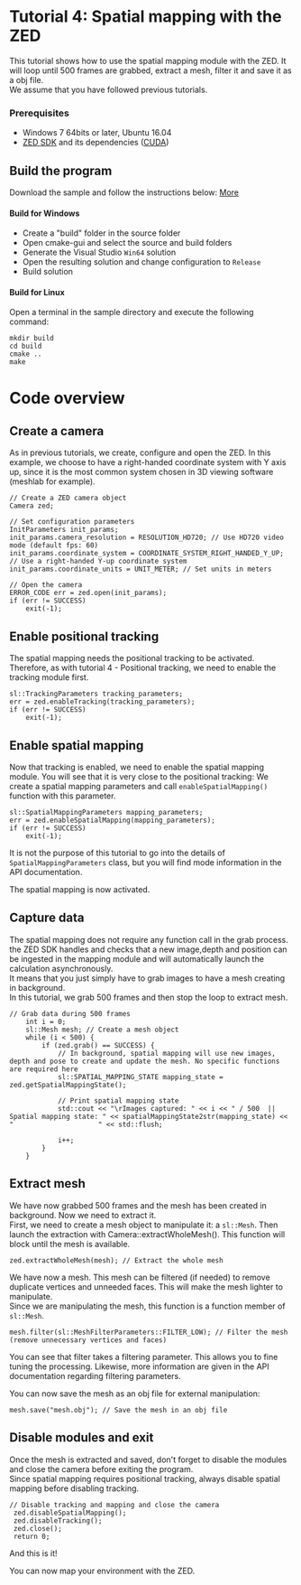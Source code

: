 # Tutorial 4: Spatial mapping with the ZED

This tutorial shows how to use the spatial mapping module with the ZED. It will loop until 500 frames are grabbed, extract a mesh, filter it and save it as a obj file.<br/>
We assume that you have followed previous tutorials.

### Prerequisites

- Windows 7 64bits or later, Ubuntu 16.04
- [ZED SDK](https://www.stereolabs.com/developers/) and its dependencies ([CUDA](https://developer.nvidia.com/cuda-downloads))

## Build the program

Download the sample and follow the instructions below: [More](https://www.stereolabs.com/docs/getting-started/application-development/)

#### Build for Windows

- Create a "build" folder in the source folder
- Open cmake-gui and select the source and build folders
- Generate the Visual Studio `Win64` solution
- Open the resulting solution and change configuration to `Release`
- Build solution

#### Build for Linux

Open a terminal in the sample directory and execute the following command:

    mkdir build
    cd build
    cmake ..
    make
	
# Code overview
## Create a camera

As in previous tutorials, we create, configure and open the ZED. In this example, we choose to have a right-handed coordinate system  with Y axis up, since it is the most common system chosen in 3D viewing software (meshlab for example).

```
// Create a ZED camera object
Camera zed;

// Set configuration parameters
InitParameters init_params;
init_params.camera_resolution = RESOLUTION_HD720; // Use HD720 video mode (default fps: 60)
init_params.coordinate_system = COORDINATE_SYSTEM_RIGHT_HANDED_Y_UP; // Use a right-handed Y-up coordinate system
init_params.coordinate_units = UNIT_METER; // Set units in meters

// Open the camera
ERROR_CODE err = zed.open(init_params);
if (err != SUCCESS)
    exit(-1);
```

## Enable positional tracking

The spatial mapping needs the positional tracking to be activated. Therefore, as with tutorial 4 - Positional tracking, we need to enable the tracking module first.


```
sl::TrackingParameters tracking_parameters;
err = zed.enableTracking(tracking_parameters);
if (err != SUCCESS)
    exit(-1);
```

## Enable spatial mapping

Now that tracking is enabled, we need to enable the spatial mapping module. You will see that it is very close to the positional tracking: We create a spatial mapping parameters and call `enableSpatialMapping()` function with this parameter.

```
sl::SpatialMappingParameters mapping_parameters;
err = zed.enableSpatialMapping(mapping_parameters);
if (err != SUCCESS)
    exit(-1);
```

It is not the purpose of this tutorial to go into the details of `SpatialMappingParameters` class, but you will find mode information in the API documentation.

The spatial mapping is now activated.

## Capture data

The spatial mapping does not require any function call in the grab process. the ZED SDK handles and checks that a new image,depth and position can be ingested in the mapping module and will automatically launch the calculation asynchronously.<br/>
It means that you just simply have to grab images to have a mesh creating in background.<br/>
In this tutorial, we grab 500 frames and then stop the loop to extract mesh.

```
// Grab data during 500 frames
	int i = 0;
	sl::Mesh mesh; // Create a mesh object
	while (i < 500) {
		if (zed.grab() == SUCCESS) {
			// In background, spatial mapping will use new images, depth and pose to create and update the mesh. No specific functions are required here
			sl::SPATIAL_MAPPING_STATE mapping_state = zed.getSpatialMappingState();

			// Print spatial mapping state
			std::cout << "\rImages captured: " << i << " / 500  ||  Spatial mapping state: " << spatialMappingState2str(mapping_state) << "                     " << std::flush;

			i++;
		}
	}
```

## Extract mesh

We have now grabbed 500 frames and the mesh has been created in background. Now we need to extract it.<br/>
First, we need to create a mesh object to manipulate it: a `sl::Mesh`. Then launch the extraction with Camera::extractWholeMesh(). This function will block until the mesh is available.

```
zed.extractWholeMesh(mesh); // Extract the whole mesh
```

We have now a mesh. This mesh can be filtered (if needed) to remove duplicate vertices and unneeded faces. This will make the mesh lighter to manipulate.<br/>
Since we are manipulating the mesh, this function is a function member of `sl::Mesh`.<br/>

```
mesh.filter(sl::MeshFilterParameters::FILTER_LOW); // Filter the mesh (remove unnecessary vertices and faces)
 ```

You can see that filter takes a filtering parameter. This allows you to fine tuning the processing. Likewise, more information are given in the API documentation regarding filtering parameters.


You can now save the mesh as an obj file for external manipulation:

```
mesh.save("mesh.obj"); // Save the mesh in an obj file
```

## Disable modules and exit

Once the mesh is extracted and saved, don't forget to disable the modules and close the camera before exiting the program.<br/>
Since spatial mapping requires positional tracking, always disable spatial mapping before disabling tracking.

```
// Disable tracking and mapping and close the camera
 zed.disableSpatialMapping();
 zed.disableTracking();
 zed.close();
 return 0;
```

And this is it!<br/>

You can now map your environment with the ZED.
